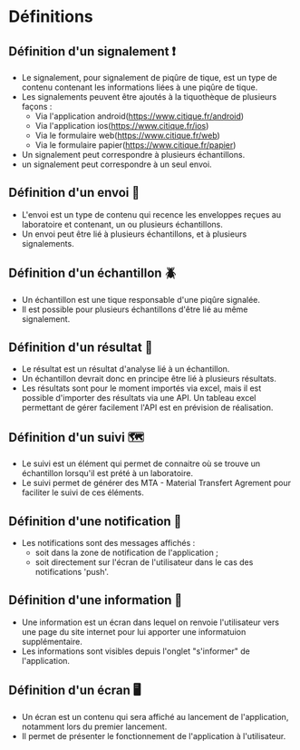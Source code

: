 # Définitions

## Définition d'un signalement ❗
* Le signalement, pour signalement de piqûre de tique, est un type de contenu contenant les informations liées à une piqûre de tique.
* Les signalements peuvent être ajoutés à la tiquothèque de plusieurs façons :
  * Via l'application android(https://www.citique.fr/android)
  * Via l'application ios(https://www.citique.fr/ios)
  * Via le formulaire web(https://www.citique.fr/web)
  * Via le formulaire papier(https://www.citique.fr/papier)
* Un signalement peut correspondre à plusieurs échantillons.
* un signalement peut correspondre à un seul envoi.

## Définition d'un envoi 📨
* L'envoi est un type de contenu qui recence les enveloppes reçues au laboratoire et contenant, un ou plusieurs échantillons.
* Un envoi peut être lié à plusieurs échantillons, et à plusieurs signalements.

## Définition d'un échantillon 🪲
* Un échantillon est une tique responsable d'une piqûre signalée.
* Il est possible pour plusieurs échantillons d'être lié au même signalement.

## Définition d'un résultat 🚩
* Le résultat est un résultat d'analyse lié à un échantillon.
* Un échantillon devrait donc en principe être lié à plusieurs résultats.
* Les résultats sont pour le moment importés via excel, mais il est possible d'importer des résultats via une API. Un tableau excel permettant de gérer facilement l'API est en prévision de réalisation.

## Définition d'un suivi 🗺️
* Le suivi est un élément qui permet de connaitre où se trouve un échantillon lorsqu'il est prété à un laboratoire.
* Le suivi permet de générer des MTA - Material Transfert Agrement pour faciliter le suivi de ces éléments. 

## Définition d'une notification 🔔
* Les notifications sont des messages affichés :
  * soit dans la zone de notification de l'application ;
  * soit directement sur l'écran de l'utilisateur dans le cas des notifications 'push'.

## Définition d'une information 📌
* Une information est un écran dans lequel on renvoie l'utilisateur vers une page du site internet pour lui apporter une informatuion supplémentaire.
* Les informations sont visibles depuis l'onglet "s'informer" de l'application.

## Définition d'un écran 🖥️
* Un écran est un contenu qui sera affiché au lancement de l'application, notamment lors du premier lancement.
* Il permet de présenter le fonctionnement de l'application à l'utilisateur.
